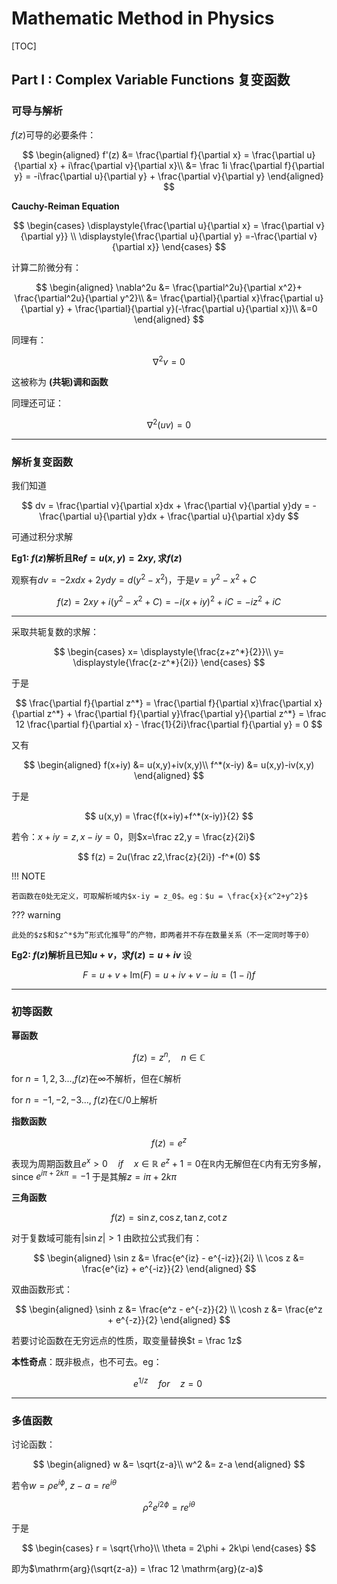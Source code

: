 # Mathematic Method in Physics

[TOC]

## Part I : Complex Variable Functions 复变函数

### 可导与解析

$f(z)$可导的必要条件：

$$
\begin{aligned}
f'(z) &= \frac{\partial f}{\partial x} = 
\frac{\partial u}{\partial x} + i\frac{\partial v}{\partial x}\\
&= \frac 1i \frac{\partial f}{\partial y} = 
-i\frac{\partial u}{\partial y} + \frac{\partial v}{\partial y}
\end{aligned}
$$

**Cauchy-Reiman Equation**

$$
\begin{cases}
\displaystyle{\frac{\partial u}{\partial x} = \frac{\partial v}{\partial y}} \\
\displaystyle{\frac{\partial u}{\partial y} =-\frac{\partial v}{\partial x}}
\end{cases}
$$

计算二阶微分有：

$$
\begin{aligned}
\nabla^2u &= \frac{\partial^2u}{\partial x^2}+ \frac{\partial^2u}{\partial y^2}\\
&= \frac{\partial}{\partial x}\frac{\partial u}{\partial y} + \frac{\partial}{\partial y}(-\frac{\partial u}{\partial x})\\
&=0
\end{aligned}
$$

同理有：

$$
\nabla^2v = 0
$$

这被称为 **(共轭)调和函数** 

同理还可证：

$$
\nabla^2(uv) =0
$$

---
### 解析复变函数

我们知道

$$
dv = \frac{\partial v}{\partial x}dx + \frac{\partial v}{\partial y}dy =
-\frac{\partial u}{\partial y}dx + \frac{\partial u}{\partial x}dy
$$

可通过积分求解

**Eg1:   $f(z)$解析且$\mathrm{Re} f = u(x,y) = 2xy$, 求$f(z)$**

观察有$dv = -2xdx + 2ydy = d(y^2-x^2)$，于是$v = y^2-x^2+C$

$$
f(z) = 2xy + i(y^2-x^2+C) = -i(x+iy)^2 + iC = -iz^2+iC
$$

---

采取共轭复数的求解：

$$
\begin{cases}
x= \displaystyle{\frac{z+z^*}{2}}\\
y= \displaystyle{\frac{z-z^*}{2i}}
\end{cases}
$$

于是

$$
\frac{\partial f}{\partial z^*} = \frac{\partial f}{\partial x}\frac{\partial x}{\partial z^*} + \frac{\partial f}{\partial y}\frac{\partial y}{\partial z^*} = \frac 12 \frac{\partial f}{\partial x} - \frac{1}{2i}\frac{\partial f}{\partial y} = 0
$$

又有

$$
\begin{aligned}
f(x+iy) &= u(x,y)+iv(x,y)\\
f^*(x-iy) &= u(x,y)-iv(x,y)
\end{aligned}
$$

于是

$$
u(x,y) = \frac{f(x+iy)+f^*(x-iy)}{2}
$$

若令：$x+iy = z, x-iy = 0$，则$x=\frac z2,y = \frac{z}{2i}$

$$
f(z) = 2u(\frac z2,\frac{z}{2i}) -f^*(0)
$$

!!! NOTE

	若函数在0处无定义，可取解析域内$x-iy = z_0$。eg：$u = \frac{x}{x^2+y^2}$

??? warning

	此处的$z$和$z^*$为“形式化推导”的产物，即两者并不存在数量关系（不一定同时等于0）

**Eg2:  $f(z)$解析且已知$u+v$，求$f(z) = u+iv$**
设

$$
F = u+v+\mathrm{Im}(F) = u+iv +v-iu = (1-i)f
$$

---
### 初等函数

**幂函数**

$$
f(z) = z^n,\quad n\in\mathbb{C}
$$

for $n = 1,2,3 ...$,$f(z)$在$\infty$不解析，但在$\mathbb{C}$解析

for $n = -1,-2,-3 ...$, $f(z)$在$\mathbb{C}/0$上解析

**指数函数**

$$
f(z) = e^z
$$

表现为周期函数且$e^x>0\quad if\quad x\in\mathbb{R}$
$e^z+1=0$在$\mathbb{R}$内无解但在$\mathbb{C}$内有无穷多解，since  $e^{i\pi + 2k\pi} = -1$
于是其解$z = i\pi + 2k\pi$

**三角函数**

$$
f(z) = \sin z, \cos z, \tan z, \cot z
$$

对于复数域可能有$|\sin z| > 1$
由欧拉公式我们有：

$$
\begin{aligned}
\sin z &= \frac{e^{iz} - e^{-iz}}{2i} \\
\cos z &= \frac{e^{iz} + e^{-iz}}{2}
\end{aligned}
$$

双曲函数形式：

$$
\begin{aligned}
\sinh z &= \frac{e^z - e^{-z}}{2} \\
\cosh z &= \frac{e^z + e^{-z}}{2}
\end{aligned}
$$

若要讨论函数在无穷远点的性质，取变量替换$t = \frac 1z$

**本性奇点**：既非极点，也不可去。eg：

$$
e^{1/z} \quad for \quad z=0
\
$$

---

### 多值函数

讨论函数：

$$
\begin{aligned}
w &= \sqrt{z-a}\\
w^2 &= z-a
\end{aligned}
$$

若令$w = \rho e^{i\phi}$, $z-a = r e^{i\theta}$

$$
\rho^2 e^{i2\phi} = re^{i\theta}
$$

于是

$$
\begin{cases}
r = \sqrt{\rho}\\
\theta = 2\phi + 2k\pi
\end{cases}
$$

即为$\mathrm{arg}(\sqrt{z-a}) = \frac 12 \mathrm{arg}(z-a)$